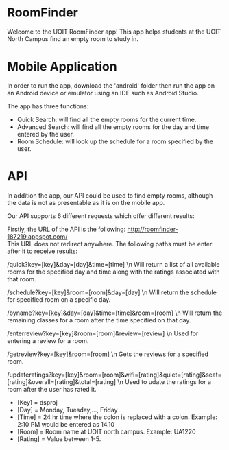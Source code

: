 # RoomFinder

Welcome to the UOIT RoomFinder app! This app helps students at the UOIT North Campus find an empty room to study in. 

# Mobile Application
In order to run the app, download the 'android' folder then run the app on an Android device or emulator using an IDE such as Android Studio. 

The app has three functions:
- Quick Search: will find all the empty rooms for the current time.
- Advanced Search: will find all the empty rooms for the day and time entered by the user.
- Room Schedule: will look up the schedule for a room specified by the user.

# API
In addition the app, our API could be used to find empty rooms, although the data is not as presentable as it is on the mobile app.

Our API supports 6 different requests which offer different results:

Firstly, the URL of the API is the following:
http://roomfinder-187219.appspot.com/ <br>
This URL does not redirect anywhere. The following paths must be enter after it to receive results:

/quick?key=[key]&day=[day]&time=[time] \n
Will return a list of all available rooms for the specified day and time along with the ratings associated with that room.

/schedule?key=[key]&room=[room]&day=[day] \n
Will return the schedule for specified room on a specific day.

/byname?key=[key]&day=[day]&time=[time]&room=[room] \n
Will return the remaining classes for a room after the time specified on that day.

/enterreview?key=[key]&room=[room]&review=[review] \n
Used for entering a review for a room.

/getreview?key=[key]&room=[room] \n
Gets the reviews for a specified room.

/updateratings?key=[key]&room=[room]&wifi=[rating]&quiet=[rating]&seat=[rating]&overall=[rating]&total=[rating] \n
Used to udate the ratings for a room after the user has rated it.

- [Key] = dsproj
- [Day] = Monday, Tuesday,..., Friday
- [Time] = 24 hr time where the colon is replaced with a colon. Example: 2:10 PM would be entered as 14.10
- [Room] = Room name at UOIT north campus. Example: UA1220 
- [Rating] = Value between 1-5.

